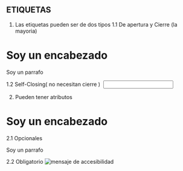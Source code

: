 ## ETIQUETAS

<etiqueta> </etiqueta>

1. Las etiquetas pueden ser de dos tipos
1.1 De apertura y Cierre (la mayoria)
  <h1>Soy un encabezado</h1>
  <p>Soy un parrafo</p>
1.2 Self-Closing( no necesitan cierre )
  <img />
  <input />

2. Pueden tener atributos
<h1 atributo="valorAtributo">Soy un encabezado</h1>
2.1 Opcionales
  <p class="parrafo">Soy un parrafo</p>
2.2 Obligatorio
  <img src="ruta" alt="mensaje de accesibilidad"  />
